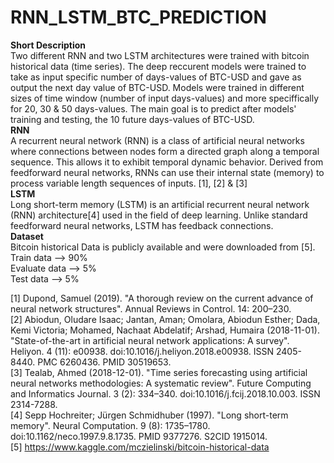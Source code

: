 # RNN_LSTM_BTC_PREDICTION
**Short Description**  
Two different RNN and two LSTM architectures were trained with bitcoin historical data (time series). The deep reccurent models were trained to take as input specific number of days-values of BTC-USD and gave as output the next day value of BTC-USD. Models were trained in different sizes of time window (number of input days-values) and more speciffically for 20, 30 & 50 days-values. The main goal is to predict after models' training and testing, the 10 future days-values of BTC-USD.  
**RNN**    
A recurrent neural network (RNN) is a class of artificial neural networks where connections between nodes form a directed graph along a temporal sequence. This allows it to exhibit temporal dynamic behavior. Derived from feedforward neural networks, RNNs can use their internal state (memory) to process variable length sequences of inputs. [1], [2] & [3]   
**LSTM**    
Long short-term memory (LSTM) is an artificial recurrent neural network (RNN) architecture[4] used in the field of deep learning. Unlike standard feedforward neural networks, LSTM has feedback connections.     
**Dataset**     
Bitcoin historical Data is publicly available and were downloaded from [5].  
Train data --> 90%  
Evaluate data --> 5%  
Test data --> 5%  

[1]     Dupond, Samuel (2019). "A thorough review on the current advance of neural network structures". Annual Reviews in Control. 14: 200–230.  
[2]     Abiodun, Oludare Isaac; Jantan, Aman; Omolara, Abiodun Esther; Dada, Kemi Victoria; Mohamed, Nachaat Abdelatif; Arshad, Humaira (2018-11-01). "State-of-the-art in artificial neural network applications: A survey". Heliyon. 4 (11): e00938. doi:10.1016/j.heliyon.2018.e00938. ISSN 2405-8440. PMC 6260436. PMID 30519653.  
[3]     Tealab, Ahmed (2018-12-01). "Time series forecasting using artificial neural networks methodologies: A systematic review". Future Computing and Informatics Journal. 3 (2): 334–340. doi:10.1016/j.fcij.2018.10.003. ISSN 2314-7288.  
[4]     Sepp Hochreiter; Jürgen Schmidhuber (1997). "Long short-term memory". Neural Computation. 9 (8): 1735–1780. doi:10.1162/neco.1997.9.8.1735. PMID 9377276. S2CID 1915014.  
[5] https://www.kaggle.com/mczielinski/bitcoin-historical-data 
